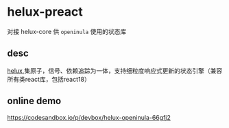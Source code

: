 # helux-preact

对接 helux-core 供 `openinula` 使用的状态库

## desc

[helux](https://heluxjs.github.io/helux),集原子，信号、依赖追踪为一体，支持细粒度响应式更新的状态引擎（兼容所有类react库，包括react18）

## online demo

https://codesandbox.io/p/devbox/helux-openinula-66gfj2
